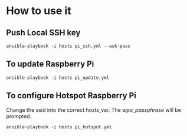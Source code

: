 # How to use it

## Push Local SSH key

    ansible-playbook -i hosts pi_ssh.yml --ask-pass

## To update Raspberry Pi

    ansible-playbook -i hosts pi_update.yml

## To configure Hotspot Raspberry Pi

Change the ssid into the correct hosts_var.
The _wpa_passphrase_ will be prompted. 


    ansible-playbook -i hosts pi_hotspot.yml 

